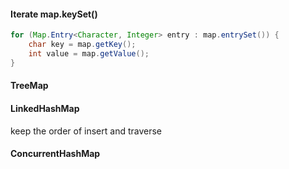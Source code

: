 



#### Iterate map.keySet()



```java
for (Map.Entry<Character, Integer> entry : map.entrySet()) {
    char key = map.getKey();
    int value = map.getValue();
}
```



#### TreeMap



#### LinkedHashMap

keep the order of insert and traverse

#### ConcurrentHashMap

